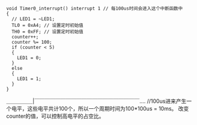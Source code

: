 <!--
 * @Author: king jing
 * @Date: 2022-10-27 17:48:17
 * @LastEditTime: 2022-10-27 17:52:56
 * @Description: Do not edit
-->
```
void Timer0_interrupt() interrupt 1 // 每100us时间会进入这个中断函数中
{
  // LED1 = ~LED1;
  TL0 = 0xA4; // 设置定时初始值
  TH0 = 0xFF; // 设置定时初始值
  counter++;
  counter %= 100;
  if (counter < 5) 
  {
    LED1 = 0;
  }
  else
  {
    LED1 = 1;
  }
}
```

＿＿＿＿＿|￣￣￣￣￣￣￣￣￣￣￣￣￣￣￣￣￣￣￣￣.... //100us进来产生一个电平，这些电平共计100个，所以一个周期时间为100*100us = 10ms。
改变counter的值，可以控制高电平的占空比。